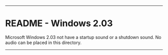 
***

# README - Windows 2.03

Microsoft Windows 2.03 not have a startup sound or a shutdown sound. No audio can be placed in this directory.

***
